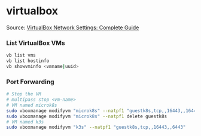 # virtualbox

Source: [VirtualBox Network Settings: Complete Guide](https://www.nakivo.com/blog/virtualbox-network-setting-guide/)

### List VirtualBox VMs

```bash
vb list vms
vb list hostinfo
vb showvminfo <vmname|uuid> 
```

### Port Forwarding

```bash
# Stop the VM
# multipass stop <vm-name>
# VM named microk8s
sudo vboxmanage modifyvm "microk8s" --natpf1 "guestk8s,tcp,,16443,,16443"
sudo vboxmanage modifyvm "microk8s" --natpf1 delete guestk8s
# VM named k3s
sudo vboxmanage modifyvm "k3s" --natpf1 "guestk8s,tcp,,16443,,6443"
```

